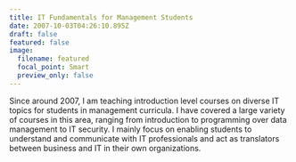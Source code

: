 ```yaml
---
title: IT Fundamentals for Management Students
date: 2007-10-03T04:26:10.895Z
draft: false
featured: false
image:
  filename: featured
  focal_point: Smart
  preview_only: false
---
```

Since around 2007, I am teaching introduction level courses on diverse IT topics for students in management curricula. I have covered a large variety of courses in this area, ranging from introduction to programming over data management to IT security. I mainly focus on enabling students to understand and communicate with IT professionals and act as translators between business and IT in their own organizations.